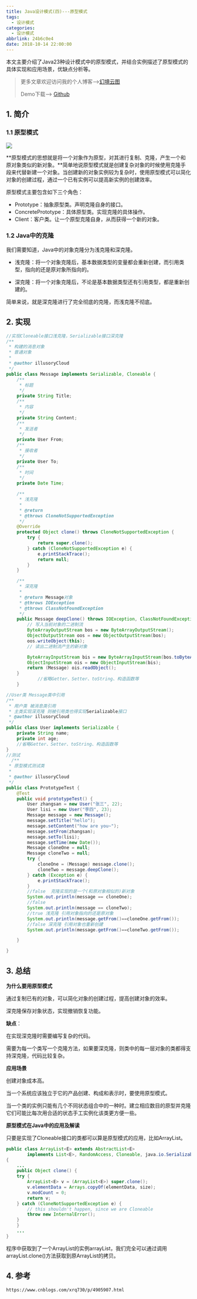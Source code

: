 ```yaml
---
title: Java设计模式(四)---原型模式
tags:
  - 设计模式
categories:
  - 设计模式
abbrlink: 24b6c0e4
date: 2018-10-14 22:00:00
---
```


本文主要介绍了Java23种设计模式中的原型模式，并结合实例描述了原型模式的具体实现和应用场景，优缺点分析等。

<!--more-->

> 更多文章欢迎访问我的个人博客-->[幻境云图](https://www.lixueduan.com/)
>
> Demo下载--> [Github](https://github.com/illusorycloud/design-pattern)

## 1. 简介

### 1.1 原型模式

![](https://github.com/illusorycloud/illusorycloud.github.io/raw/hexo/myImages/design_pattern/four-prototype.gif)

**原型模式的思想就是将一个对象作为原型，对其进行复制、克隆，产生一个和原对象类似的新对象。**简单地说原型模式就是创建复杂对象的时候使用克隆手段来代替新建一个对象。当创建新的对象实例较为复杂时，使用原型模式可以简化对象的创建过程，通过一个已有实例可以提高新实例的创建效率。

 原型模式主要包含如下三个角色：

* Prototype：抽象原型类。声明克隆自身的接口。 
* ConcretePrototype：具体原型类。实现克隆的具体操作。 
* Client：客户类。让一个原型克隆自身，从而获得一个新的对象。

### 1.2 Java中的克隆

我们需要知道，Java中的对象克隆分为浅克隆和深克隆。

* 浅克隆：将一个对象克隆后，基本数据类型的变量都会重新创建，而引用类型，指向的还是原对象所指向的。

* 深克隆：将一个对象克隆后，不论是基本数据类型还有引用类型，都是重新创建的。

简单来说，就是深克隆进行了完全彻底的克隆，而浅克隆不彻底。



## 2. 实现

```java
//实现Cloneable接口浅克隆，Serializable接口深克隆
/**
 * 构建的消息对象
 * 普通对象
 *
 * @author illusoryCloud
 */
public class Message implements Serializable, Cloneable {
    /**
     * 标题
     */
    private String Title;
    /**
     * 内容
     */
    private String Content;
    /**
     * 发送者
     */
    private User From;
    /**
     * 接收者
     */
    private User To;
    /**
     * 时间
     */
    private Date Time;

    /**
     * 浅克隆
     *
     * @return
     * @throws CloneNotSupportedException
     */
    @Override
    protected Object clone() throws CloneNotSupportedException {
        try {
            return super.clone();
        } catch (CloneNotSupportedException e) {
            e.printStackTrace();
            return null;
        }
    }

    /**
     * 深克隆
     *
     * @return Message对象
     * @throws IOException
     * @throws ClassNotFoundException
     */
    public Message deepClone() throws IOException, ClassNotFoundException {
        // 写入当前对象的二进制流
        ByteArrayOutputStream bos = new ByteArrayOutputStream();
        ObjectOutputStream oos = new ObjectOutputStream(bos);
        oos.writeObject(this);
        // 读出二进制流产生的新对象

        ByteArrayInputStream bis = new ByteArrayInputStream(bos.toByteArray());
        ObjectInputStream ois = new ObjectInputStream(bis);
        return (Message) ois.readObject();
    }
			//省略Getter、Setter、toString、构造函数等
    }

//User类 Message类中引用 
/**
 * 用户类 被消息类引用
 * 主类实现深克隆 则被引用类也得实现Serializable接口
 * @author illusoryCloud
 */
public class User implements Serializable {
    private String name;
    private int age;
	//省略Getter、Setter、toString、构造函数等
}
//测试
  /**
 * 原型模式测试类
 *
 * @author illusoryCloud
 */
public class PrototypeTest {
    @Test
    public void prototypeTest() {
        User zhangsan = new User("张三", 22);
        User lisi = new User("李四", 23);
        Message message = new Message();
        message.setTitle("hello");
        message.setContent("how are you~");
        message.setFrom(zhangsan);
        message.setTo(lisi);
        message.setTime(new Date());
        Message cloneOne = null;
        Message cloneTwo = null;
        try {
            cloneOne = (Message) message.clone();
            cloneTwo = message.deepClone();
        } catch (Exception e) {
            e.printStackTrace();
        }
        //false  克隆实现的是一个(和原对象相似的)新对象
        System.out.println(message == cloneOne);
        //false
        System.out.println(message == cloneTwo);
        //true 浅克隆 引用对象指向的还是原对象
        System.out.println(message.getFrom()==cloneOne.getFrom());
        //false 深克隆 引用对象也重新创建
        System.out.println(message.getFrom()==cloneTwo.getFrom());

    }

}
```

## 3. 总结

**为什么要用原型模式**

通过复制已有的对象，可以简化对象的创建过程，提高创建对象的效率。

深克隆保存对象状态，实现撤销恢复功能。

**缺点**：

在实现深克隆时需要编写复杂的代码。

需要为每一个类写一个克隆方法，如果要深克隆，则类中的每一层对象的类都得支持深克隆，代码比较复杂。

**应用场景**

创建对象成本高。

当一个系统应该独立于它的产品创建、构成和表示时，要使用原型模式。

当一个类的实例只能有几个不同状态组合中的一种时。建立相应数目的原型并克隆它们可能比每次用合适的状态手工实例化该类更方便一些。

**原型模式在Java中的应用及解读**

只要是实现了Cloneable接口的类都可以算是原型模式的应用，比如ArrayList。

```java
public class ArrayList<E> extends AbstractList<E>
        implements List<E>, RandomAccess, Cloneable, java.io.Serializable
{
    ...
    public Object clone() {
    try {
        ArrayList<E> v = (ArrayList<E>) super.clone();
        v.elementData = Arrays.copyOf(elementData, size);
        v.modCount = 0;
        return v;
    } catch (CloneNotSupportedException e) {
        // this shouldn't happen, since we are Cloneable
        throw new InternalError();
    }
    }
    ...
}
```

程序中获取到了一个ArrayList的实例arrayList，我们完全可以通过调用arrayList.clone()方法获取到原ArrayList的拷贝。

## 4. 参考

`https://www.cnblogs.com/xrq730/p/4905907.html`